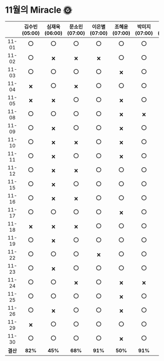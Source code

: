 # 11월의 Miracle 🌞

|          | 김수빈(05:00) | 심재욱(06:00) | 문소민(07:00) | 이은별(07:00) | 조혜윤(07:00) | 박미지(07:00) | 하태린(08:00) |
| :------: | :-----------: | :-----------: | :-----------: | :-----------: | :-----------: | :-----------: | :-----------: |
|  11-01   |       ⭕       |       ⭕       |       ⭕       |       ⭕       |       ⭕       |       ⭕       |       -       |
|  11-02   |       ⭕       |       ❌       |       ❌       |       ❌       |       ⭕       |       ⭕       |       -       |
|  11-03   |       ⭕       |       ⭕       |       ⭕       |       ⭕       |       ❌       |       ⭕       |       -       |
|  11-04   |       ❌       |       ⭕       |       ❌       |       ⭕       |       ⭕       |       ⭕       |       -       |
|  11-05   |       ❌       |       ❌       |       ⭕       |       ⭕       |       ❌       |       ⭕       |       -       |
|  11-08   |       ⭕       |       ⭕       |       ⭕       |       ⭕       |       ❌       |       ❌       |       -       |
|  11-09   |       ⭕       |       ❌       |       ⭕       |       ⭕       |       ❌       |       ⭕       |       -       |
|  11-10   |       ⭕       |       ❌       |       ❌       |       ⭕       |       ❌       |       ⭕       |       -       |
|  11-11   |       ⭕       |       ❌       |       ⭕       |       ⭕       |       ❌       |       ⭕       |       -       |
|  11-12   |       ⭕       |       ❌       |       ❌       |       ⭕       |       ⭕       |       ⭕       |       -       |
|  11-15   |       ⭕       |       ❌       |       ⭕       |       ⭕       |       ⭕       |       ⭕       |               |
|  11-16   |       ⭕       |       ❌       |       ❌       |       ⭕       |       ⭕       |       ⭕       |               |
|  11-17   |       ⭕       |       ⭕       |       ⭕       |       ⭕       |       ❌       |       ⭕       |               |
|  11-18   |       ❌       |       ❌       |       ❌       |       ⭕       |       ⭕       |       ⭕       |               |
|  11-19   |       ⭕       |       ❌       |       ⭕       |       ⭕       |       ⭕       |       ⭕       |               |
|  11-22   |       ⭕       |       ⭕       |       ⭕       |       ❌       |       ⭕       |       ⭕       |               |
|  11-23   |       ⭕       |       ❌       |       ⭕       |       ⭕       |       ⭕       |       ⭕       |               |
|  11-24   |       ⭕       |       ⭕       |       ❌       |       ⭕       |       ❌       |       ❌       |               |
|  11-25   |       ⭕       |       ⭕       |       ⭕       |       ⭕       |       ❌       |       ⭕       |               |
|  11-26   |       ⭕       |       ❌       |       ⭕       |       ⭕       |       ❌       |       ⭕       |               |
|  11-29   |       ❌       |       ⭕       |       ⭕       |       ⭕       |       ⭕       |       ⭕       |               |
|  11-30   |       ⭕       |       ⭕       |       ⭕       |       ⭕       |       ❌       |       ⭕       |               |
| **결산** |    **82%**    |    **45%**    |    **68%**    |    **91%**    |    **50%**    |    **91%**    |               |

